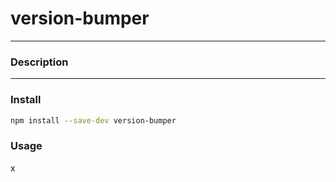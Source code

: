 
# version-bumper

___
### Description

___
### Install
```bash
npm install --save-dev version-bumper
```
### Usage
x
